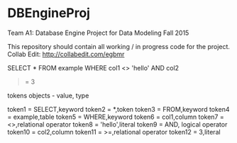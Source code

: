 # DBEngineProj
Team A1: Database Engine Project for Data Modeling Fall 2015

This repository should contain all working / in progress code for the project.
Collab Edit: http://collabedit.com/egbmr


SELECT 
* 
FROM 
example 
WHERE 
col1 
<> 
'hello'
AND
col2
>=
3

tokens objects - value, type

token1 = SELECT,keyword
token2 = *,token
token3 = FROM,keyword
token4 = example,table
token5 = WHERE,keyword
token6 = col1,column
token7 = <>,relational operator
token8 = 'hello',literal
token9 = AND, logical operator
token10 = col2,column
token11 = >=,relational operator
token12 = 3,literal
